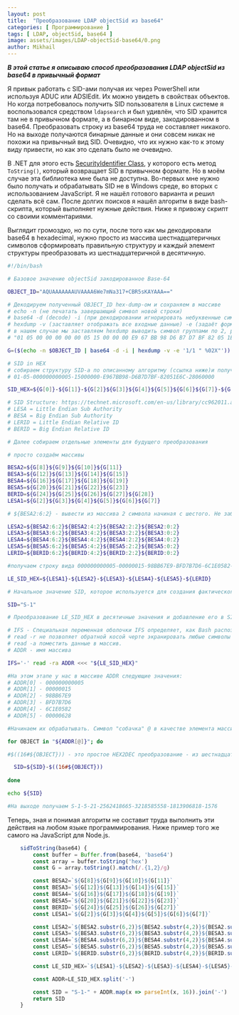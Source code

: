 ```yaml
---
layout: post
title:  "Преобразование LDAP objectSid из base64"
categories: [ Программирование ]
tags: [ LDAP, objectSid, base64 ]
image: assets/images/LDAP-objectSid-base64/0.png
author: Mikhail
---
```


***В этой статье я описываю способ преобразования LDAP objectSid из base64 в привычный формат***

Я привык работать с SID-ами получая их через PowerShell или используя ADUC или ADSIEdit. Их можно увидеть в свойствах объектов. Но когда потребовалось получить SID пользователя в Linux системе я воспользовался средством `ldapsearch` и был удивлён, что SID хранится там не в привычном формате, а в бинарном виде, закодированном в base64. Преобразовать строку из base64 труда не составляет никакого. Но на выходе получаются бинарные данные и они совсем никак не похожи на привычный вид SID. Очевидно, что их нужно как-то к этому виду привести, но как это сделать было не очевидно.

В .NET для этого есть [SecurityIdentifier Class](https://docs.microsoft.com/en-us/dotnet/api/system.security.principal.securityidentifier), у которого есть метод `ToString()`, который возвращает SID в привычном формате. Но в моём случае эта библиотека мне была не доступна. Во-первых мне нужно было получать и обрабатывать SID не в Windows среде, во вторых с использованием JavaScript. Я не нашёл готового варианта и решил сделать всё сам. После долгих поисков я нашёл алгоритм в виде bash-скрипта, который выполняет нужные действия. Ниже я привожу скрипт со своими комментариями.

Выглядит громоздко, но по сути, после того как мы декодировали base64 в hexadecimal, нужно просто из массива шестнадцатеричных символов сформировать правильную структуру и каждый элемент структуры преобразовать из шестнадцатеричной в десятичную.

```bash
#!/bin/bash

# Базовое значение objectSid закодированное Base-64

OBJECT_ID="AQUAAAAAAAUVAAAA6We7mNa317+CBR5sKAYAAA=="

# Декодируем полученный OBJECT_ID hex-dump-ом и сохраняем в массиве
# echo -n (не печатать завершающий символ новой строки)
# base64 -d (decode) -i (при декодировании игнорировать небуквенные символы)
# hexdump -v (заставляет отображать все входные данные) -e (задаёт формат строки)
# в нашем случае мы заставляем hexdump выводить символ группами по 2, разделяя их пробелом и заносим каждую группу в массив. В результате получаем массив, содержащий в каждом элементе по 2 символа.
# "01 05 00 00 00 00 00 05 15 00 00 00 E9 67 BB 98 D6 B7 D7 BF 82 05 1E 6C 28 06 00 00"

G=($(echo -n $OBJECT_ID | base64 -d -i | hexdump -v -e '1/1 " %02X"'))

# SID in HEX
# собираем структуру SID-а по описанному алгоритму (ссылка ниже)и получаем такую строку:
# 01-05-000000000005-15000000-E967BB98-D6B7D7BF-82051E6C-28060000

SID_HEX=${G[0]}-${G[1]}-${G[2]}${G[3]}${G[4]}${G[5]}${G[6]}${G[7]}-${G[8]}${G[9]}${G[10]}${G[11]}-${G[12]}${G[13]}${G[14]}${G[15]}-${G[16]}${G[17]}${G[18]}${G[19]}-${G[20]}${G[21]}${G[22]}${G[23]}-${G[24]}${G[25]}${G[26]}${G[27]}${G[28]}

# SID Structure: https://technet.microsoft.com/en-us/library/cc962011.aspx
# LESA = Little Endian Sub Authority
# BESA = Big Endian Sub Authority
# LERID = Little Endian Relative ID
# BERID = Big Endian Relative ID

# Далее собираем отдельные элементы для будущего преобразования

# просто создаём массивы

BESA2=${G[8]}${G[9]}${G[10]}${G[11]}
BESA3=${G[12]}${G[13]}${G[14]}${G[15]}
BESA4=${G[16]}${G[17]}${G[18]}${G[19]}
BESA5=${G[20]}${G[21]}${G[22]}${G[23]}
BERID=${G[24]}${G[25]}${G[26]}${G[27]}${G[28]}
LESA1=${G[2]}${G[3]}${G[4]}${G[5]}${G[6]}${G[7]}

# ${BESA2:6:2} - вывести из массива 2 символа начиная с шестого. Не забываем, что нумерация идёт с нуля. И заносим их в массив.

LESA2=${BESA2:6:2}${BESA2:4:2}${BESA2:2:2}${BESA2:0:2}
LESA3=${BESA3:6:2}${BESA3:4:2}${BESA3:2:2}${BESA3:0:2}
LESA4=${BESA4:6:2}${BESA4:4:2}${BESA4:2:2}${BESA4:0:2}
LESA5=${BESA5:6:2}${BESA5:4:2}${BESA5:2:2}${BESA5:0:2}
LERID=${BERID:6:2}${BERID:4:2}${BERID:2:2}${BERID:0:2}

#получаем строку вида 000000000005-00000015-98BB67E9-BFD7B7D6-6C1E0582-00000628

LE_SID_HEX=${LESA1}-${LESA2}-${LESA3}-${LESA4}-${LESA5}-${LERID}

# Начальное значение SID, которое используется для создания фактического SID.

SID="S-1"

# Преобразование LE_SID_HEX в десятичные значения и добавление его в SID в виде строки

# IFS - Специальная переменная оболочки IFS определяет, как Bash распознает границы слов при разделении последовательности символьных строк.
# read -r не позволяет обратной косой черте экранировать любые символы
# read -a поместить данные в массив.
# ADDR - имя массива

IFS='-' read -ra ADDR <<< "${LE_SID_HEX}"

#На этом этапе у нас в массиве ADDR следующие значения:
# ADDR[0] - 000000000005
# ADDR[1] - 00000015
# ADDR[2] - 98BB67E9
# ADDR[3] - BFD7B7D6
# ADDR[4] - 6C1E0582
# ADDR[5] - 00000628

#Начинаем их обрабатывать. Символ "собачка" @ в качестве элемента массива - это способ получить все элементы массива. Мы это делаем в цикле, чтобы последовательно обработать каждый элемент.

for OBJECT in "${ADDR[@]}"; do

#$((16#${OBJECT})) - это простое HEX2DEC преобразование - из шестнадцатеричной формы в десятичную.

  SID=${SID}-$((16#${OBJECT}))
  
done

echo ${SID}

#На выходе получаем S-1-5-21-2562418665-3218585558-1813906818-1576
```

Теперь, зная и понимая алгоритм не составит труда выполнить эти действия на любом языке программирования. Ниже пример того же самого на JavaScript для Node.js.

```javascript
    sidToString(base64) {
        const buffer = Buffer.from(base64, 'base64')
        const array = buffer.toString('hex')
        const G = array.toString().match(/.{1,2}/g)

        const BESA2=`${G[8]}${G[9]}${G[10]}${G[11]}`
        const BESA3=`${G[12]}${G[13]}${G[14]}${G[15]}`
        const BESA4=`${G[16]}${G[17]}${G[18]}${G[19]}`
        const BESA5=`${G[20]}${G[21]}${G[22]}${G[23]}`
        const BERID=`${G[24]}${G[25]}${G[26]}${G[27]}`
        const LESA1=`${G[2]}${G[3]}${G[4]}${G[5]}${G[6]}${G[7]}`

        const LESA2=`${BESA2.substr(6,2)}${BESA2.substr(4,2)}${BESA2.substr(2,2)}${BESA2.substr(0,2)}`
        const LESA3=`${BESA3.substr(6,2)}${BESA3.substr(4,2)}${BESA3.substr(2,2)}${BESA3.substr(0,2)}`
        const LESA4=`${BESA4.substr(6,2)}${BESA4.substr(4,2)}${BESA4.substr(2,2)}${BESA4.substr(0,2)}`
        const LESA5=`${BESA5.substr(6,2)}${BESA5.substr(4,2)}${BESA5.substr(2,2)}${BESA5.substr(0,2)}`
        const LERID=`${BERID.substr(6,2)}${BERID.substr(4,2)}${BERID.substr(2,2)}${BERID.substr(0,2)}`

        const LE_SID_HEX=`${LESA1}-${LESA2}-${LESA3}-${LESA4}-${LESA5}-${LERID}`

        const ADDR=LE_SID_HEX.split('-')

        const SID = "S-1-" + ADDR.map(x => parseInt(x, 16)).join('-')
        return SID
    }
```